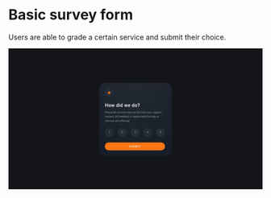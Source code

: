 # Basic survey form
Users are able to grade a certain service and submit their choice.

<img src="https://github.com/o0Danii0o/Front-End_Challenges/blob/main/interactive-rating-component-main/design/desktop-design.jpg">